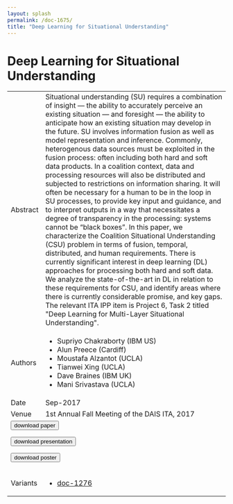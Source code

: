 ```yaml
---
layout: splash
permalink: /doc-1675/
title: "Deep Learning for Situational Understanding"
---
```


# Deep Learning for Situational Understanding

<table>
    <tbody>
    <tr>
        <td>Abstract</td>
        <td>Situational understanding (SU) requires a combination of insight — the ability to accurately perceive an existing situation — and foresight — the ability to anticipate how an existing situation may develop in the future. SU involves information fusion as well as model representation and inference. Commonly, heterogenous data sources must be exploited in the fusion process: often including both hard and soft data products. In a coalition context, data and processing resources will also be distributed and subjected to restrictions on information sharing. It will often be necessary for a human to be in the loop in SU processes, to provide key input and guidance, and to interpret outputs in a way that necessitates a degree of transparency in the processing: systems cannot be “black boxes”. In this paper, we characterize the Coalition Situational Understanding (CSU) problem in terms of fusion, temporal, distributed, and human requirements. There is currently significant interest in deep learning (DL) approaches for processing both hard and soft data. We analyze the state-of-the-art in DL in relation to these requirements for CSU, and identify areas where there is currently considerable promise, and key gaps. The relevant ITA IPP item is Project 6, Task 2 titled "Deep Learning for Multi-Layer Situational Understanding".</td>
    </tr>
    <tr>
        <td>Authors</td>
        <td>
            <ul>
                <li>Supriyo Chakraborty (IBM US)</li>
                <li>Alun Preece (Cardiff)</li>
                <li>Moustafa Alzantot (UCLA)</li>
                <li>Tianwei Xing (UCLA)</li>
                <li>Dave Braines (IBM UK)</li>
                <li>Mani Srivastava (UCLA)</li>
            </ul>
        </td>
    </tr>
    <tr>
        <td>Date</td>
        <td>Sep-2017</td>
    </tr>
    <tr>
        <td>Venue</td>
        <td>1st Annual Fall Meeting of the DAIS ITA, 2017</td>
    </tr>
        <tr>
            <td colspan="2">
                <form method="get" action="https://dais-ita.org/sites/default/files/L_004-paper.pdf">
                    <button type="submit">download paper</button>
                </form>
                <form method="get" action="https://dais-ita.org/sites/default/files/L_004-slides.pdf">
                    <button type="submit">download presentation</button>
                </form>
                <form method="get" action="https://dais-ita.org/sites/default/files/L_004-poster.pdf">
                    <button type="submit">download poster</button>
                </form>
            </td>
        </tr>
        <tr>
            <td>Variants</td>
            <td>
                <ul>
                    <li><a href="${varId}">doc-1276</a></li>
                </ul>
            </td>
        </tr>
    </tbody>
</table>

